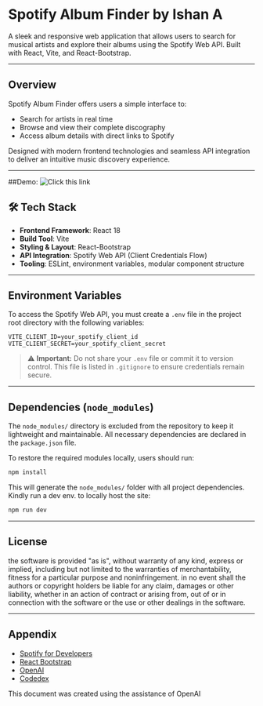 #  Spotify Album Finder by Ishan A

A sleek and responsive web application that allows users to search for musical artists and explore their albums using the Spotify Web API. Built with React, Vite, and React-Bootstrap.

---

## Overview

Spotify Album Finder offers users a simple interface to:

*  Search for artists in real time
* Browse and view their complete discography
* Access album details with direct links to Spotify

Designed with modern frontend technologies and seamless API integration to deliver an intuitive music discovery experience.

---
##Demo:
![Click this link](https://spotify-album-finder-topaz.vercel.app/)

## 🛠 Tech Stack

* **Frontend Framework**: React 18
* **Build Tool**: Vite
* **Styling & Layout**: React-Bootstrap
* **API Integration**: Spotify Web API (Client Credentials Flow)
* **Tooling**: ESLint, environment variables, modular component structure

---

##  Environment Variables

To access the Spotify Web API, you must create a `.env` file in the project root directory with the following variables:

```env
VITE_CLIENT_ID=your_spotify_client_id
VITE_CLIENT_SECRET=your_spotify_client_secret
```

> ⚠ **Important:** Do not share your `.env` file or commit it to version control. This file is listed in `.gitignore` to ensure credentials remain secure.

---

##  Dependencies (`node_modules`)

The `node_modules/` directory is excluded from the repository to keep it lightweight and maintainable. All necessary dependencies are declared in the `package.json` file.

To restore the required modules locally, users should run:

```bash
npm install
```

This will generate the `node_modules/` folder with all project dependencies.
Kindly run a dev env. to locally host the site:
```bash
npm run dev
```

---

##  License


the software is provided "as is", without warranty of any kind, express or
implied, including but not limited to the warranties of merchantability,
fitness for a particular purpose and noninfringement. in no event shall the
authors or copyright holders be liable for any claim, damages or other
liability, whether in an action of contract or arising from,
out of or in connection with the software or the use or other dealings in the
software.



---

## Appendix

* [Spotify for Developers](https://developer.spotify.com/)
* [React Bootstrap](https://react-bootstrap.github.io/)
* [OpenAI](chatgpt.com)
* [Codedex](https://www.codedex.io/)

This document was created using the assistance of OpenAI
